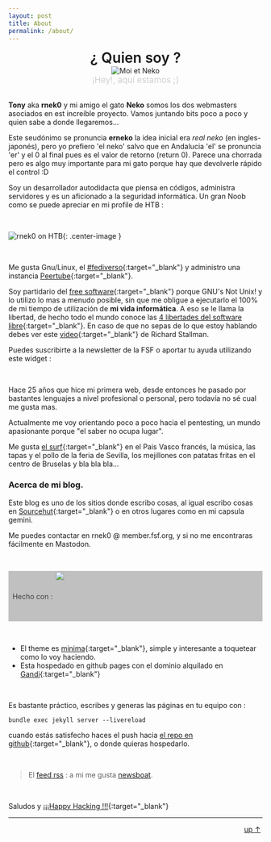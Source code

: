 ```yaml
---
layout: post
title: About
permalink: /about/
---
```

<!--
[![Typing SVG](https://readme-typing-svg.demolab.com/?lines=Despierta... Estas en la Matrix;Sigue al conejo blanco... 🐇)](https://git.io/typing-svg)

-->

<div align="center"><span style="font-size:2em; font-weight: 600;">¿ Quien soy ?</span><br><img src="../assets/tony_neko.png" alt="Moi et Neko" /><br><span style="font-size:1.2em; filter: opacity(0.20);"> ¡Hey!, aquí estamos ;) </span></div>
<br>
<!-- ![Moi et neko](../assets/tony_neko.png){: .center-image } -->

**Tony** aka **rnek0** y mi amigo el gato **Neko** somos los dos webmasters asociados en est increíble proyecto. Vamos juntando bits poco a poco y quien sabe a donde llegaremos...  

Este seudónimo se pronuncia **erneko** la idea inicial era *real neko* (en ingles-japonés), pero yo prefiero 'el neko' salvo que en Andalucia 'el' se pronuncia 'er' y el 0 al final pues es el valor de retorno (return 0). Parece una chorrada pero es algo muy importante para mi gato porque hay que devolverle rápido el control :D

Soy un desarrollador autodidacta que piensa en códigos, administra servidores y es un aficionado a la seguridad informática. Un gran Noob como se puede apreciar en mi profile de HTB : 

&nbsp;

![rnek0 on HTB](../assets/rnekoHTB.png){: .center-image }

&nbsp;

Me gusta Gnu/Linux, el [#fediverso](https://es.wikipedia.org/wiki/Fediverso){:target="_blank"} y administro una instancia [Peertube](https://ptb.lunarviews.net){:target="_blank"}. 

Soy partidario del [free software](https://www.fsf.org/){:target="_blank"} porque GNU's Not Unix! y lo utilizo lo mas a menudo posible, sin que me obligue a ejecutarlo el 100% de mi tiempo de utilización de **mi vida informática**. A eso se le llama la libertad, de hecho todo el mundo conoce las [4 libertades del software libre](https://www.gnu.org/philosophy/free-sw.es.html#four-freedoms "Las cuatro libertades esenciales"){:target="_blank"}. En caso de que no sepas de lo que estoy hablando debes ver este [video](https://ptb.lunarviews.net/w/3e8GPSNLVDxyHfwBG2RcbC){:target="_blank"} de Richard Stallman.  

Puedes suscribirte a la newsletter de la FSF o aportar tu ayuda utilizando este widget :  

<!-- 
<div align="center">
    <script type="text/javascript">
        this.fsf_widget_size = "normal";
        this.fsf_associate_id = "5543984";
    </script>
    <script type="text/javascript" src="https://static.fsf.org/nosvn/appeal2011/widget.js"></script>
</div>
-->
<div align="center">
<script type="text/javascript">
this.fsf_widget_size = "normal";
this.fsf_associate_id = "5543984";
</script>
<script type="text/javascript" src="http://www.fsf.org/graphics/widget/global/widget.js"></script>
</div>
&nbsp;

Hace 25 años que hice mi primera web, desde entonces he pasado por bastantes lenguajes a nivel profesional o personal, pero todavía no sé cual me gusta mas.  

Actualmente me voy orientando poco a poco hacia el pentesting, un mundo apasionante porque "el saber no ocupa lugar".

Me gusta [el surf](https://www.anglet-tourisme.com/fr/pratique/webcams.php){:target="_blank"} en el Pais Vasco francés, la música, las tapas y el pollo de la feria de Sevilla, los mejillones con patatas fritas en el centro de Bruselas y bla bla bla... 


### Acerca de mi blog.

Este blog es uno de los sitios donde escribo cosas, al igual escribo cosas en [Sourcehut](https://git.sr.ht/~rnek0/){:target="_blank"} o en otros lugares como en mi capsula gemini.

Me puedes contactar en rnek0 @ member.fsf.org, y si no me encontraras fácilmente en Mastodon.

&nbsp;

<div style="background-color:#c0c0c0;color:#3e3e40;"><span style="style=display:table-cell;vertical-align:middle;"> &nbsp; Hecho con : </span><a href="https://jekyllrb.com/"><img style="style=display:table-cell;vertical-align:middle;" src="{{ site.url }}/assets/jekyll.png" height="100"></a> &nbsp; </div>

&nbsp;

* El theme es [minima](https://github.com/jekyll/minima){:target="_blank"}, simple y interesante a toquetear como lo voy haciendo.
* Esta hospedado en github pages con el dominio alquilado en [Gandi](https://www.gandi.net){:target="_blank"}

&nbsp;

Es bastante práctico, escribes y generas las páginas en tu equipo con : 

 ```bundle exec jekyll server --livereload```  

cuando estás satisfecho haces el push hacia [el repo en github](https://github.com/rnek0/web){:target="_blank"}, o donde quieras hospedarlo.

&nbsp;

> <p class="rss-subscribe">El <a href="{{ "/feed.xml" | relative_url }}">feed rss</a> : a mi me gusta <a href="https://newsboat.org">newsboat</a>.</p>
<!-- <br>Mi correo : <a class="u-email" href="mailto:{{ site.email }}">{{ site.email }}</a> -->

&nbsp;

Saludos y [¡¡¡Happy Hacking !!!](https://www.hackingisnotacrime.org/){:target="_blank"} 

---
<div style="text-align: right;"><a href="#" >up &uarr;</a>&nbsp;</div><br>

<!-- <a href="https://www.stellaassange.com/" target="_blank" rel="noopener"><img src="/assets/free_julian_assange.png" alt="Olvide App for Linux" class="center-image" /></a>-->